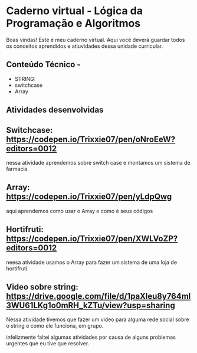 # Caderno virtual - Lógica da Programação e Algoritmos
Boas vindas! Este é meu caderno virtual. Aqui você deverá guardar todos os conceitos aprendidos e atiuvidades dessa unidade curricular. 


## Conteúdo Técnico -
- STRING:
- switchcase
- Array
  

## Atividades desenvolvidas

## Switchcase: https://codepen.io/Trixxie07/pen/oNroEeW?editors=0012 
nessa atividade aprendemos sobre switch case e montamos um sistema de farmacia
## Array: https://codepen.io/Trixxie07/pen/yLdpQwg
aqui aprendemos como usar o Array e como é seus códigos
## Hortifruti: https://codepen.io/Trixxie07/pen/XWLVoZP?editors=0012
neesa atividade usamos o Array para fazer um sistema de uma loja de hortifruti.
## Video sobre string:  https://drive.google.com/file/d/1paXleu8y764mI3WU61LKg1o0mRH_kZTu/view?usp=sharing
Nessa atividade tivemos que fazer um video para alguma rede social sobre o string e como ele funciona, em grupo.

infelizmente faltei algumas atividades por causa de alguns problemas urgentes que eu tive que resolver.
